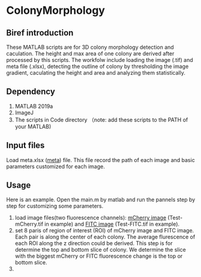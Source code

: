 # ColonyMorphology
## Biref introduction
These MATLAB scripts are for 3D colony morphology detection and caculation. The height and max area of one colony are derived after processed by this scripts. The workfolw include loading the image (.tif) and meta file (.xlsx), detecting the outline of colony by thresholding the image gradient, caculating the height and area and analyzing them statistically.
## Dependency
1. MATLAB 2019a
2. ImageJ 
3. The scripts in Code directory （note: add these scripts to the PATH of your MATLAB)
## Input files
Load meta.xlsx ([meta](/example/meta.xlsx)) file. This file record the path of each image and basic parameters customized for each image.
## Usage
Here is an example. Open the main.m by matlab and run the pannels step by step for customizing some parameters. 
1. load image files(two fluorescence channels): [mCherry image](/example/Test-mCherry.tif) (Test-mCherry.tif in example) and [FITC image](/example/Test-FITC.tif) (Test-FITC.tif in example).
2. set 8 paris of region of interest (ROI) of mCherry image and FITC image. Each pair is along the center of each colony. The average flurescence of each ROI along the z direction could be derived. This step is for determine the top and bottom slice of colony. We determine the slice with the biggest mCherry or FITC fluorescence change is the top or bottom slice. 
4. 
